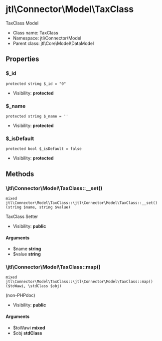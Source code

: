 jtl\Connector\Model\TaxClass
===============

TaxClass Model




* Class name: TaxClass
* Namespace: jtl\Connector\Model
* Parent class: jtl\Core\Model\DataModel





Properties
----------


### $_id

```
protected string $_id = "0"
```





* Visibility: **protected**


### $_name

```
protected string $_name = ''
```





* Visibility: **protected**


### $_isDefault

```
protected bool $_isDefault = false
```





* Visibility: **protected**


Methods
-------


### \jtl\Connector\Model\TaxClass::__set()

```
mixed jtl\Connector\Model\TaxClass::\jtl\Connector\Model\TaxClass::__set()(string $name, string $value)
```

TaxClass Setter



* Visibility: **public**

#### Arguments

* $name **string**
* $value **string**



### \jtl\Connector\Model\TaxClass::map()

```
mixed jtl\Connector\Model\TaxClass::\jtl\Connector\Model\TaxClass::map()($toWawi, \stdClass $obj)
```

(non-PHPdoc)



* Visibility: **public**

#### Arguments

* $toWawi **mixed**
* $obj **stdClass**


